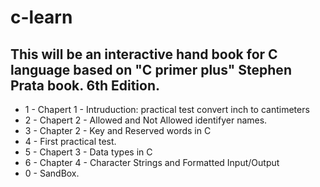 # c-learn
## This will be an interactive hand book for C language based on "C primer plus" Stephen Prata book. 6th Edition.

* 1 - Chapert 1 - Intruduction: practical test convert inch to cantimeters
* 2 - Chapert 2 - Allowed and Not Allowed identifyer names.
* 3 - Chapter 2 - Key and Reserved words in C
* 4 - First practical test.
* 5 - Chapert 3 - Data types in C
* 6 - Chapter 4 - Character Strings and Formatted Input/Output
* 0 - SandBox.
